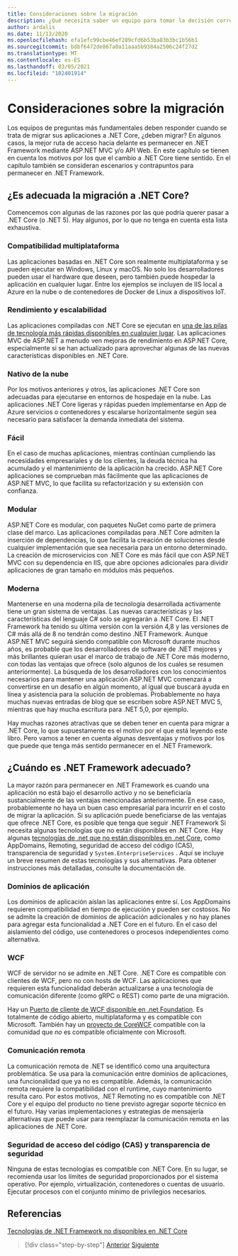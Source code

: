 ```yaml
---
title: Consideraciones sobre la migración
description: ¿Qué necesita saber un equipo para tomar la decisión correcta sobre si y cómo migrar de ASP.NET MVC a .NET Core?
author: ardalis
ms.date: 11/13/2020
ms.openlocfilehash: efa1efc99cbe46ef289cfd6b53ba83b3bc1b56b1
ms.sourcegitcommit: bdbf6472de867a0a11aaa5b9384a2506c24f27d2
ms.translationtype: MT
ms.contentlocale: es-ES
ms.lasthandoff: 03/05/2021
ms.locfileid: "102401914"
---
```

# <a name="migration-considerations"></a>Consideraciones sobre la migración

Los equipos de preguntas más fundamentales deben responder cuando se trata de migrar sus aplicaciones a .NET Core, ¿deben migrar? En algunos casos, la mejor ruta de acceso hacia delante es permanecer en .NET Framework mediante ASP.NET MVC y/o API Web. En este capítulo se tienen en cuenta los motivos por los que el cambio a .NET Core tiene sentido. En el capítulo también se consideran escenarios y contrapuntos para permanecer en .NET Framework.

## <a name="is-migration-to-net-core-appropriate"></a>¿Es adecuada la migración a .NET Core?

Comencemos con algunas de las razones por las que podría querer pasar a .NET Core (o .NET 5). Hay algunos, por lo que no tenga en cuenta esta lista exhaustiva.

### <a name="cross-platform-support"></a>Compatibilidad multiplataforma

Las aplicaciones basadas en .NET Core son realmente multiplataforma y se pueden ejecutar en Windows, Linux y macOS. No solo los desarrolladores pueden usar el hardware que deseen, pero también puede hospedar la aplicación en cualquier lugar. Entre los ejemplos se incluyen de IIS local a Azure en la nube o de contenedores de Docker de Linux a dispositivos IoT.

### <a name="performance-and-scalability"></a>Rendimiento y escalabilidad

Las aplicaciones compiladas con .NET Core se ejecutan en [una de las pilas de tecnología más rápidas disponibles en cualquier lugar](https://www.techempower.com/benchmarks/#hw=ph&test=plaintext). Las aplicaciones MVC de ASP.NET a menudo ven mejoras de rendimiento en ASP.NET Core, especialmente si se han actualizado para aprovechar algunas de las nuevas características disponibles en .NET Core.

### <a name="cloud-native"></a>Nativo de la nube

Por los motivos anteriores y otros, las aplicaciones .NET Core son adecuadas para ejecutarse en entornos de hospedaje en la nube. Las aplicaciones .NET Core ligeras y rápidas pueden implementarse en App de Azure servicios o contenedores y escalarse horizontalmente según sea necesario para satisfacer la demanda inmediata del sistema.

### <a name="maintainable"></a>Fácil

En el caso de muchas aplicaciones, mientras continúan cumpliendo las necesidades empresariales y de los clientes, la deuda técnica ha acumulado y el mantenimiento de la aplicación ha crecido. ASP.NET Core aplicaciones se comprueban más fácilmente que las aplicaciones de ASP.NET MVC, lo que facilita su refactorización y su extensión con confianza.

### <a name="modular"></a>Modular

ASP.NET Core es modular, con paquetes NuGet como parte de primera clase del marco. Las aplicaciones compiladas para .NET Core admiten la inserción de dependencias, lo que facilita la creación de soluciones desde cualquier implementación que sea necesaria para un entorno determinado. La creación de microservicios con .NET Core es más fácil que con ASP.NET MVC con su dependencia en IIS, que abre opciones adicionales para dividir aplicaciones de gran tamaño en módulos más pequeños.

### <a name="modern"></a>Moderna

Mantenerse en una moderna pila de tecnología desarrollada activamente tiene un gran sistema de ventajas. Las nuevas características y las características del lenguaje C# solo se agregarán a .NET Core. El .NET Framework ha tenido su última versión con la versión 4,8 y las versiones de C# más allá de 8 no tendrán como destino .NET Framework. Aunque ASP.NET MVC seguirá siendo compatible con Microsoft durante muchos años, es probable que los desarrolladores de software de .NET mejores y más brillantes quieran usar el marco de trabajo de .NET Core más moderno, con todas las ventajas que ofrece (solo algunos de los cuales se resumen anteriormente). La búsqueda de los desarrolladores con los conocimientos necesarios para mantener una aplicación ASP.NET MVC comenzará a convertirse en un desafío en algún momento, al igual que buscará ayuda en línea y asistencia para la solución de problemas. Probablemente no haya muchas nuevas entradas de blog que se escriben sobre ASP.NET MVC 5, mientras que hay mucha escritura para .NET 5,0, por ejemplo.

Hay muchas razones atractivas que se deben tener en cuenta para migrar a .NET Core, lo que supuestamente es el motivo por el que está leyendo este libro. Pero vamos a tener en cuenta algunas desventajas y motivos por los que puede que tenga más sentido permanecer en el .NET Framework.

## <a name="when-is-net-framework-appropriate"></a>¿Cuándo es .NET Framework adecuado?

La mayor razón para permanecer en .NET Framework es cuando una aplicación no está bajo el desarrollo activo y no se beneficiaría sustancialmente de las ventajas mencionadas anteriormente. En ese caso, probablemente no haya un buen caso empresarial para incurrir en el costo de migrar la aplicación. Si su aplicación puede beneficiarse de las ventajas que ofrece .NET Core, es posible que tenga que seguir .NET Framework Si necesita algunas tecnologías que no están disponibles en .NET Core. Hay algunas [tecnologías de .net que no están disponibles en .net Core](../../core/porting/net-framework-tech-unavailable.md), como AppDomains, Remoting, seguridad de acceso del código (CAS), transparencia de seguridad y `System.EnterpriseServices` . Aquí se incluye un breve resumen de estas tecnologías y sus alternativas. Para obtener instrucciones más detalladas, consulte la documentación de.

### <a name="application-domains"></a>Dominios de aplicación

Los dominios de aplicación aíslan las aplicaciones entre sí. Los AppDomains requieren compatibilidad en tiempo de ejecución y pueden ser costosos. No se admite la creación de dominios de aplicación adicionales y no hay planes para agregar esta funcionalidad a .NET Core en el futuro. En el caso del aislamiento del código, use contenedores o procesos independientes como alternativa.

### <a name="wcf"></a>WCF

WCF de servidor no se admite en .NET Core. .NET Core es compatible con clientes de WCF, pero no con hosts de WCF. Las aplicaciones que requieren esta funcionalidad deberán actualizarse a una tecnología de comunicación diferente (como gRPC o REST) como parte de una migración.

Hay un [Puerto de cliente de WCF disponible en .net Foundation](../../core/dotnet-five.md#windows-communication-foundation). Es totalmente de código abierto, multiplataforma y es compatible con Microsoft. También hay un [proyecto de CoreWCF](https://github.com/CoreWCF/CoreWCF) compatible con la comunidad que *no* es compatible oficialmente con Microsoft.

### <a name="remoting"></a>Comunicación remota

La comunicación remota de .NET se identificó como una arquitectura problemática. Se usa para la comunicación entre dominios de aplicaciones, una funcionalidad que ya no es compatible. Además, la comunicación remota requiere la compatibilidad con el runtime, cuyo mantenimiento resulta caro. Por estos motivos, .NET Remoting no es compatible con .NET Core y el equipo del producto no tiene previsto agregar soporte técnico en el futuro. Hay varias implementaciones y estrategias de mensajería alternativas que puede usar para reemplazar la comunicación remota en las aplicaciones de .NET Core.

### <a name="code-access-security-cas-and-security-transparency"></a>Seguridad de acceso del código (CAS) y transparencia de seguridad

Ninguna de estas tecnologías es compatible con .NET Core. En su lugar, se recomienda usar los límites de seguridad proporcionados por el sistema operativo. Por ejemplo, virtualización, contenedores o cuentas de usuario. Ejecutar procesos con el conjunto mínimo de privilegios necesarios.

## <a name="references"></a>Referencias

[Tecnologías de .NET Framework no disponibles en .NET Core](../../core/porting/net-framework-tech-unavailable.md)

>[!div class="step-by-step"]
>[Anterior](introduction.md)
>[Siguiente](migrate-aspnet-core-2-1.md)
